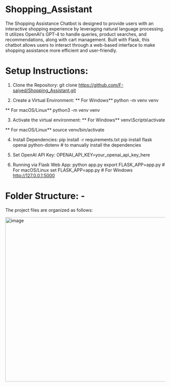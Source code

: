 # Shopping_Assistant
The Shopping Assistance Chatbot is designed to provide users with an interactive shopping experience by leveraging natural language processing. It utilizes OpenAI's GPT-4 to handle queries, product searches, and recommendations, along with cart management. Built with Flask, this chatbot allows users to interact through a web-based interface to make shopping assistance more efficient and user-friendly.

# Setup Instructions:

1.	Clone the Repository:
git clone <https://github.com/F-saiyed/Shopping_Assistant.git>

2.	Create a Virtual Environment:
** For Windows**
python -m venv venv

** For macOS/Linux**
python3 -m venv venv

3.	Activate the virtual environment:
**  For Windows**
venv\Scripts\activate

**  For macOS/Linux**
source venv/bin/activate

4.	Install Dependencies:
pip install -r requirements.txt
pip install flask openai python-dotenv # to manually install the dependencies

5.	Set OpenAI API Key:
OPENAI_API_KEY=your_openai_api_key_here

6.	Running via Flask Web App:
python app.py
export FLASK_APP=app.py # For macOS/Linux
set FLASK_APP=app.py     # For Windows
http://127.0.0.1:5000

# Folder Structure: -
The project files are organized as follows:

<img width="518" alt="image" src="https://github.com/user-attachments/assets/0e8e40ba-892a-4687-ab34-ac67f1e925fd">




